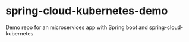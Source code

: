 # spring-cloud-kubernetes-demo
Demo repo for an microservices app with Spring boot and spring-cloud-kubernetes
